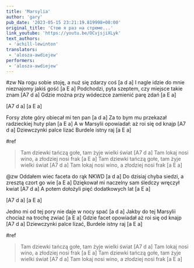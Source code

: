 ```yaml
---
title: 'Marsylia'
author: 'gary'
pub_date: '2023-05-15 23:21:19.819998+00:00'
original_title: 'Стою я раз на стреме...'
link_youtube: 'https://youtu.be/OCvjsjiXLyk'
text_authors:
 - 'achill-lewinton'
translators:
 - 'alosza-awdiejew'
performers:
 - 'alosza-awdiejew'
---
```


#zw
Na rogu sobie stoję, a nuż się zdarzy coś [a d a]
I nagle idzie do mnie nieznajomy jakiś gość [a E a]
Podchodzi, pyta szeptem, czy miejsce takie znam [A7 d a]
Gdzie można przy wódeczce zamienić parę zdań [a E a]

[A7 d a]
[a E a]

Forsy złote góry obiecał mi ten pan [a d a]
Za to bym mu przekazał radzieckiej huty plan [a E a]
A w Marsylii opowiadał: aż roi się od knajp [A7 d a]
Dziewczynki palce lizać Burdele istny raj [a E a]

#ref
>Tam dziewki tańczą gołe, tam żyje wielki świat [A7 d a]
>Tam lokaj nosi wino, a złodziej nosi frak [a E a]
>Tam dziewki tańczą gołe, tam żyje wielki świat [A7 d a]
>Tam lokaj nosi wino, a złodziej nosi frak [a E a]

@zw
Oddałem wiec faceta do rąk NKWD [a d a]
Do dzisiaj chyba siedzi, a zresztą czort go wie [a E a]
Dziękował mi naczelny sam śledczy wręczył kwiat [A7 d a]
A potem dołożyli pięć dodatkowych lat [a E a]

[A7 d a]
[a E a]

Jedno mi od tej pory nie daje w nocy spać [a d a]
Jakby do tej Marsylii chociaż na trochę zwiać [a E a]
Gdzie facet opowiadał aż roi się od knajp [A7 d a]
Dziewczynki palce lizać, Burdele istny raj [a E a]

#ref
>Tam dziewki tańczą gołe, tam żyje wielki świat [A7 d a]
>Tam lokaj nosi wino, a złodziej nosi frak [a E a]
>Tam dziewki tańczą gołe, tam żyje wielki świat [A7 d a]
>Tam lokaj nosi wino, a złodziej nosi frak [a E a]